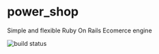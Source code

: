 power_shop
==========

Simple and flexible Ruby On Rails Ecomerce engine

![build status](https://semaphoreapp.com/api/v1/projects/ebecbf67-1b78-4e5d-9a59-208ad57864f8/217416/shields_badge.png)
